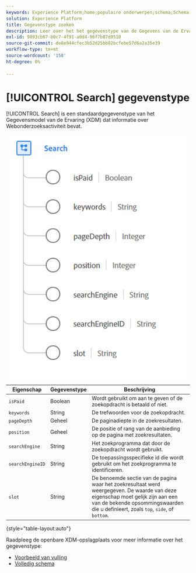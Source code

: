```yaml
---
keywords: Experience Platform;home;populaire onderwerpen;schema;Schema;XDM;velden;schema's;Schema's;search;datatype;data-type;data-type;
solution: Experience Platform
title: Gegevenstype zoeken
description: Leer over het het gegevenstype van de Gegevens van de Ervaring van het Onderzoek Model (XDM).
exl-id: 9893cb67-b0c7-4f91-a0d4-96f7b87d9510
source-git-commit: de8e944cfec3b52d25bb02bcfebe57d6a2a35e39
workflow-type: tm+mt
source-wordcount: '158'
ht-degree: 0%

---
```


# [!UICONTROL Search] gegevenstype

[!UICONTROL Search] is een standaardgegevenstype van het Gegevensmodel van de Ervaring (XDM) dat informatie over Webonderzoeksactiviteit bevat.

<img src="../images/data-types/search.PNG" width="500" /><br />

| Eigenschap | Gegevenstype | Beschrijving |
| --- | --- | --- |
| `isPaid` | Boolean | Wordt gebruikt om aan te geven of de zoekopdracht is betaald of niet. |
| `keywords` | String | De trefwoorden voor de zoekopdracht. |
| `pageDepth` | Geheel | De paginadiepte in de zoekresultaten. |
| `position` | Geheel | De positie of rang van de aanbieding op de pagina met zoekresultaten. |
| `searchEngine` | String | Het zoekprogramma dat door de zoekopdracht wordt gebruikt. |
| `searchEngineID` | String | De toepassingsspecifieke id die wordt gebruikt om het zoekprogramma te identificeren. |
| `slot` | String | De benoemde sectie van de pagina waar het zoekresultaat werd weergegeven. De waarde van deze eigenschap moet gelijk zijn aan een van de bekende opsommingswaarden die u definieert, zoals `top`, `side`, of `bottom`. |

{style="table-layout:auto"}

Raadpleeg de openbare XDM-opslagplaats voor meer informatie over het gegevenstype:

* [Voorbeeld van vulling](https://github.com/adobe/xdm/blob/master/components/datatypes/search.example.1.json)
* [Volledig schema](https://github.com/adobe/xdm/blob/master/components/datatypes/search.schema.json)
